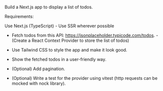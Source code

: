 Build a Next.js app to display a list of todos.

Requirements:


Use Next.js (TypeScript) - Use SSR wherever possible
 

- Fetch todos from this API: https://jsonplaceholder.typicode.com/todos. - (Create a React Context Provider to store the list of todos)	    

- Use Tailwind CSS to style the app and make it look good.

- Show the fetched todos in a user-friendly way.

- (Optional) Add pagination.

- (Optional) Write a test for the provider using vitest (http requests can be mocked with nock library).